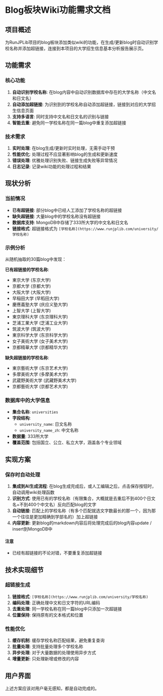 # Blog板块Wiki功能需求文档

## 项目概述

为RunJPLib项目的blog板块添加类似wiki的功能，在生成/更新blog时自动识别学校名称并添加超链接，连接到本项目的大学招生信息基本分析报告展示页。

## 功能需求

### 核心功能
1. **自动识别学校名称**: 在blog内容中自动识别数据库中存在的大学名称（中文名和日文名）
2. **自动添加超链接**: 为识别到的学校名称自动添加超链接，链接到对应的大学招生信息页面
3. **支持多语言**: 同时支持中文名和日文名的识别与链接
4. **智能去重**: 避免同一学校名称在同一篇blog中重复添加超链接

### 技术需求
1. **实时处理**: 在blog生成/更新时实时处理，无需手动干预
2. **性能优化**: 处理过程不应显著影响blog的生成和更新速度
3. **错误处理**: 优雅处理识别失败、链接生成失败等异常情况
4. **日志记录**: 记录wiki功能的处理过程和结果

## 现状分析

### 当前情况
- **已有超链接**: 部分blog中已经人工添加了学校名称的超链接
- **缺失超链接**: 大量blog中的学校名称没有超链接
- **数据库支持**: MongoDB中存储了333所大学的中文名和日文名
- **链接格式**: 超链接格式为 `[学校名称](https://www.runjplib.com/university/学校名称)`

### 示例分析
从随机抽取的30篇blog中发现：

**已有超链接的学校名称**:
- 東京大学 (东京大学)
- 京都大学 (京都大学)
- 大阪大学 (大阪大学)
- 早稲田大学 (早稻田大学)
- 慶應義塾大学 (庆应义塾大学)
- 上智大学 (上智大学)
- 東京理科大学 (东京理科大学)
- 芝浦工業大学 (芝浦工业大学)
- 筑波大学 (筑波大学)
- 東京科学大学 (东京科学大学)
- 女子美術大学 (女子美术大学)
- 京都精華大学 (京都精华大学)

**缺失超链接的学校名称**:
- 東京藝術大学 (东京艺术大学)
- 多摩美術大学 (多摩美术大学)
- 武蔵野美術大学 (武藏野美术大学)
- 京都藝術大学 (京都艺术大学)

### 数据库中的大学信息
- **集合名称**: `universities`
- **字段结构**: 
  - `university_name`: 日文名称
  - `university_name_zh`: 中文名称
- **数据量**: 333所大学
- **覆盖范围**: 包括国立、公立、私立大学，涵盖各个专业领域

## 实现方案

### 保存时自动处理
1. **集成到AI生成流程**: 在blog生成完成后，或人工编辑之后，点击保存按钮时，自动调用wiki处理函数
2. **识别方式**: 使用已有的学校名称（有限集合，大概就是去重后不到400个日文名+不到400个中文名）反向匹配blog的文字
3. **自动链接**: 匹配上的学校名称（有多个匹配就选文字数最长的那一个，因为那一个往往是更加精确到学部名的）加上超链接
4. **内容更新**: 更新blog的markdown内容后将处理完成后的blog内容update / insert到MongoDB中

#### 注意
- 已经有超链接的不论对错，不要重复添加超链接

## 技术实现细节

### 超链接生成
1. **链接格式**: `[学校名称](https://www.runjplib.com/university/学校名称)`
2. **编码处理**: 正确处理中文和日文字符的URL编码
3. **去重处理**: 同一学校名称在同一篇blog中只添加一次超链接
4. **位置保持**: 保持原有的文本格式和位置

### 性能优化
1. **缓存机制**: 缓存学校名称匹配结果，避免重复查询
2. **批量处理**: 支持批量处理多个学校名称
3. **异步处理**: 对于大量数据的处理使用异步方式
4. **增量更新**: 只处理新增或修改的内容

## 用户界面

上述方案应该对用户毫无感知，都是自动完成的。

